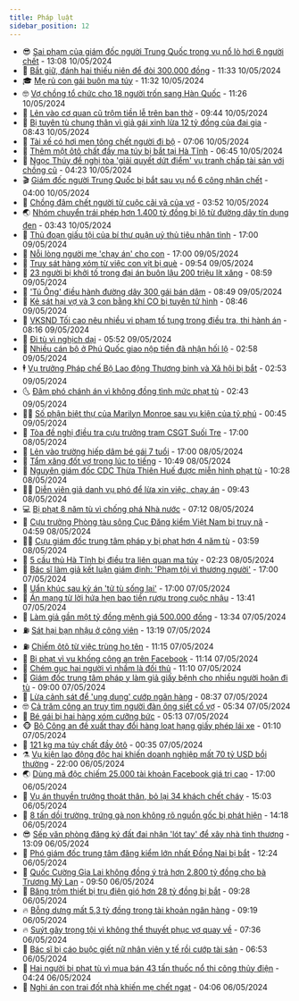 ```yaml
---
title: Pháp luật
sidebar_position: 12
---
```


<!-- vnexpress-phap-luat:START -->
- 😎 [Sai phạm của giám đốc người Trung Quốc trong vụ nổ lò hơi 6 người chết](https://vnexpress.net/sai-pham-cua-giam-doc-nguoi-trung-quoc-trong-vu-no-lo-hoi-6-nguoi-chet-4744650.html) - 13:08 10/05/2024
- 🥰 [Bắt giữ, đánh hai thiếu niên để đòi 300.000 đồng](https://vnexpress.net/bat-giu-danh-hai-thieu-nien-de-doi-300-000-dong-4744638.html) - 11:33 10/05/2024
- 🎓 [Mẹ rủ con gái buôn ma túy](https://vnexpress.net/me-ru-con-gai-buon-ma-tuy-4744615.html) - 11:32 10/05/2024
- 🤓 [Vợ chồng tổ chức cho 18 người trốn sang Hàn Quốc](https://vnexpress.net/vo-chong-to-chuc-cho-18-nguoi-tron-sang-han-quoc-4744632.html) - 11:26 10/05/2024
- 🎊 [Lẻn vào cơ quan cũ trộm tiền lễ trên ban thờ](https://video.vnexpress.net/len-vao-co-quan-cu-trom-tien-le-tren-ban-tho-4744452.html) - 09:44 10/05/2024
- 🙉 [Bị tuyên tù chung thân vì giả gái xinh lừa 12 tỷ đồng của đại gia](https://vnexpress.net/bi-tuyen-tu-chung-than-vi-gia-gai-xinh-lua-12-ty-dong-cua-dai-gia-4744544.html) - 08:43 10/05/2024
- 🤡 [Tài xế có hơi men tông chết người đi bộ](https://vnexpress.net/tai-xe-co-hoi-men-tong-chet-nguoi-di-bo-cung-chieu-4744447.html) - 07:06 10/05/2024
- 🗽 [Thêm một ôtô chất đầy ma túy bị bắt tại Hà Tĩnh](https://vnexpress.net/them-mot-oto-chat-day-ma-tuy-bi-bat-tai-ha-tinh-4744448.html) - 06:45 10/05/2024
- 🌋 [Ngọc Thúy đề nghị tòa &#39;giải quyết dứt điểm&#39; vụ tranh chấp tài sản với chồng cũ](https://vnexpress.net/ngoc-thuy-de-nghi-toa-giai-quyet-dut-diem-vu-tranh-chap-tai-san-voi-chong-cu-4744374.html) - 04:23 10/05/2024
- 🎬 [Giám đốc người Trung Quốc bị bắt sau vụ nổ 6 công nhân chết](https://vnexpress.net/giam-doc-nguoi-trung-quoc-bi-bat-sau-vu-no-6-cong-nhan-chet-4744396.html) - 04:00 10/05/2024
- 💯 [Chồng đâm chết người từ cuộc cãi vã của vợ](https://vnexpress.net/chong-dam-chet-nguoi-tu-cuoc-cai-va-cua-vo-4744328.html) - 03:52 10/05/2024
- 🌏 [Nhóm chuyển trái phép hơn 1.400 tỷ đồng bị lộ từ đường dây tín dụng đen](https://vnexpress.net/nhom-chuyen-trai-phep-hon-1-400-ty-dong-bi-lo-tu-duong-day-tin-dung-den-4744184.html) - 03:43 10/05/2024
- 🌊 [Thủ đoạn giấu tội của bí thư quận uỷ thủ tiêu nhân tình](https://vnexpress.net/thu-doan-giau-toi-cua-bi-thu-quan-uy-thu-tieu-nhan-tinh-4744192.html) - 17:00 09/05/2024
- 💂 [Nỗi lòng người mẹ &#39;chạy án&#39; cho con](https://vnexpress.net/noi-long-nguoi-me-chay-an-cho-con-4744007.html) - 17:00 09/05/2024
- 🎡 [Truy sát hàng xóm từ việc con vịt bị què](https://vnexpress.net/truy-sat-hang-xom-tu-viec-con-vit-bi-que-4744112.html) - 09:54 09/05/2024
- 🫶 [23 người bị khởi tố trong đại án buôn lậu 200 triệu lít xăng](https://vnexpress.net/23-nguoi-bi-khoi-to-trong-dai-an-buon-lau-200-trieu-lit-xang-4744085.html) - 08:59 09/05/2024
- 🐲 [&#39;Tú Ông&#39; điều hành đường dây 300 gái bán dâm](https://vnexpress.net/tu-ong-dieu-hanh-duong-day-300-gai-ban-dam-4743997.html) - 08:49 09/05/2024
- 🚀 [Kẻ sát hại vợ và 3 con bằng khí CO bị tuyên tử hình](https://vnexpress.net/ke-sat-hai-vo-va-3-con-bang-khi-co-bi-tuyen-tu-hinh-4744076.html) - 08:46 09/05/2024
- 🎊 [VKSND Tối cao nêu nhiều vi phạm tố tụng trong điều tra, thi hành án](https://vnexpress.net/vksnd-toi-cao-neu-nhieu-vi-pham-to-tung-trong-dieu-tra-giam-giu-4743964.html) - 08:16 09/05/2024
- 🤗 [Đi tù vì nghịch dại](https://vnexpress.net/di-tu-vi-nghich-dai-4743986.html) - 05:52 09/05/2024
- 🗽 [Nhiều cán bộ ở Phú Quốc giao nộp tiền đã nhận hối lộ](https://vnexpress.net/nhieu-can-bo-o-phu-quoc-giao-nop-tien-da-nhan-hoi-lo-4743819.html) - 02:58 09/05/2024
- 🕴 [Vụ trưởng Pháp chế Bộ Lao động Thương binh và Xã hội bị bắt](https://vnexpress.net/vu-truong-phap-che-bo-lao-dong-thuong-binh-va-xa-hoi-bi-bat-4743888.html) - 02:53 09/05/2024
- 🌜 [Đâm phó chánh án vì không đồng tình mức phạt tù](https://vnexpress.net/khoi-to-nguoi-dam-pho-chanh-an-vi-khong-dong-tinh-muc-phat-tu-4743818.html) - 02:43 09/05/2024
- 🧑‍🏫 [Số phận biệt thự của Marilyn Monroe sau vụ kiện của tỷ phú](https://vnexpress.net/so-phan-biet-thu-cua-marilyn-monroe-sau-vu-kien-cua-ty-phu-4743751.html) - 00:45 09/05/2024
- 🦩 [Tòa đề nghị điều tra cựu trưởng trạm CSGT Suối Tre](https://vnexpress.net/toa-de-nghi-dieu-tra-cuu-truong-tram-csgt-suoi-tre-4743745.html) - 17:00 08/05/2024
- 💼 [Lẻn vào trường hiếp dâm bé gái 7 tuổi](https://vnexpress.net/len-vao-truong-hiep-dam-be-gai-7-tuoi-4743742.html) - 17:00 08/05/2024
- 💫 [Tẩm xăng đốt vợ trong lúc to tiếng](https://vnexpress.net/tam-xang-dot-vo-trong-luc-to-tieng-4743691.html) - 10:49 08/05/2024
- 🦅 [Nguyên giám đốc CDC Thừa Thiên Huế được miễn hình phạt tù](https://vnexpress.net/nguyen-giam-doc-cdc-thua-thien-hue-duoc-mien-hinh-phat-tu-4743664.html) - 10:28 08/05/2024
- 🧑‍💻 [Diễn viên giả danh vụ phó để lừa xin việc, chạy án](https://vnexpress.net/lay-danh-dien-vien-canh-sat-hinh-su-de-lua-xin-viec-chay-an-4743611.html) - 09:43 08/05/2024
- 💻 [Bị phạt 8 năm tù vì chống phá Nhà nước](https://vnexpress.net/bi-phat-8-nam-tu-vi-chong-pha-nha-nuoc-4743551.html) - 07:12 08/05/2024
- 🤠 [Cựu trưởng Phòng tàu sông Cục Đăng kiểm Việt Nam bị truy nã](https://vnexpress.net/cuu-truong-phong-tau-song-cuc-dang-kiem-viet-nam-bi-truy-na-4743472.html) - 04:59 08/05/2024
- 🧑‍🏫 [Cựu giám đốc trung tâm pháp y bị phạt hơn 4 năm tù](https://vnexpress.net/cuu-giam-doc-trung-tam-phap-y-bi-phat-hon-4-nam-tu-4743392.html) - 03:59 08/05/2024
- 🌈 [5 cầu thủ Hà Tĩnh bị điều tra liên quan ma túy](https://vnexpress.net/4-cau-thu-ha-tinh-bi-dieu-tra-lien-quan-ma-tuy-4742517.html) - 02:23 08/05/2024
- 🌮 [Bác sĩ làm giả kết luận giám định: &#39;Phạm tội vì thương người&#39;](https://vnexpress.net/bac-si-lam-gia-ket-luan-giam-dinh-pham-toi-vi-thuong-nguoi-4743246.html) - 17:00 07/05/2024
- 🐲 [Uẩn khúc sau kỳ án &#39;tử tù sống lại&#39;](https://vnexpress.net/uan-khuc-sau-ky-an-tu-tu-song-lai-4743226.html) - 17:00 07/05/2024
- 🧰 [Án mạng từ lời hứa hẹn bao tiền rượu trong cuộc nhậu](https://vnexpress.net/an-mang-tu-loi-hua-hen-bao-tien-ruou-trong-cuoc-nhau-4743259.html) - 13:41 07/05/2024
- 💄 [Làm giả gần một tỷ đồng mệnh giá 500.000 đồng](https://vnexpress.net/lam-gia-hang-ty-dong-menh-gia-500-000-dong-o-da-nang-4743263.html) - 13:34 07/05/2024
- ⛽️ [Sát hại bạn nhậu ở công viên](https://vnexpress.net/sat-hai-ban-nhau-o-cong-vien-4743260.html) - 13:19 07/05/2024
- ⛽️ [Chiếm ôtô từ việc trùng họ tên](https://vnexpress.net/chiem-oto-mercedes-c250-tu-viec-trung-ho-ten-4743223.html) - 11:15 07/05/2024
- 💂 [Bị phạt vì vu khống công an trên Facebook](https://vnexpress.net/bi-phat-vi-vu-khong-cong-an-tren-facebook-4743244.html) - 11:14 07/05/2024
- 🤔 [Chém gục hai người vì nhầm là đối thủ](https://vnexpress.net/chem-guc-hai-nguoi-vi-nham-la-doi-thu-4743153.html) - 11:10 07/05/2024
- 🧐 [Giám đốc trung tâm pháp y làm giả giấy bệnh cho nhiều người hoãn đi tù](https://vnexpress.net/giam-doc-trung-tam-phap-y-lam-gia-giay-benh-cho-nhieu-nguoi-hoan-di-tu-4743041.html) - 09:00 07/05/2024
- 🎃 [Lừa cảnh sát để &#39;ung dung&#39; cướp ngân hàng](https://vnexpress.net/lua-canh-sat-de-ung-dung-cuop-ngan-hang-4743054.html) - 08:37 07/05/2024
- 🤓 [Cả trăm công an truy tìm người đàn ông siết cổ vợ](https://vnexpress.net/ca-tram-cong-an-truy-tim-nguoi-dan-ong-siet-co-vo-4742915.html) - 05:34 07/05/2024
- 💃 [Bé gái bị hai hàng xóm cưỡng bức](https://vnexpress.net/be-gai-bi-hai-hang-xom-cuong-buc-4742959.html) - 05:13 07/05/2024
- 🐵 [Bộ Công an đề xuất thay đổi hàng loạt hạng giấy phép lái xe](https://vnexpress.net/bo-cong-an-de-xuat-thay-doi-hang-loat-hang-giay-phep-lai-xe-4742667.html) - 01:10 07/05/2024
- 🤖 [121 kg ma túy chất đầy ôtô](https://vnexpress.net/121-kg-ma-tuy-chat-day-oto-4742810.html) - 00:35 07/05/2024
- ⚗️ [Vụ kiện lao động độc hại khiến doanh nghiệp mất 70 tỷ USD bồi thường](https://vnexpress.net/vu-kien-lao-dong-doc-hai-khien-doanh-nghiep-mat-70-ty-usd-boi-thuong-4742576.html) - 22:00 06/05/2024
- 🌏 [Dùng mã độc chiếm 25.000 tài khoản Facebook giá trị cao](https://vnexpress.net/dung-ma-doc-chiem-25-000-tai-khoan-facebook-gia-tri-cao-4742784.html) - 17:00 06/05/2024
- 🦆 [Vụ án thuyền trưởng thoát thân, bỏ lại 34 khách chết cháy](https://vnexpress.net/thuyen-truong-nhay-xuong-bien-thoat-than-bo-lai-34-khach-chet-chay-4742781.html) - 15:03 06/05/2024
- 🐎 [8 tấn dồi trường, trứng gà non không rõ nguồn gốc bị phát hiện](https://vnexpress.net/8-tan-doi-truong-trung-ga-non-khong-ro-nguon-goc-bi-phat-hien-4742774.html) - 14:18 06/05/2024
- 😎 [Sếp văn phòng đăng ký đất đai nhận &#39;lót tay&#39; để xây nhà tình thương](https://vnexpress.net/sep-van-phong-dang-ky-dat-dai-nhan-lot-tay-de-xay-nha-tinh-thuong-4742749.html) - 13:09 06/05/2024
- 💪 [Phó giám đốc trung tâm đăng kiểm lớn nhất Đồng Nai bị bắt](https://vnexpress.net/pho-giam-doc-trung-tam-dang-kiem-lon-nhat-dong-nai-bi-bat-4742751.html) - 12:24 06/05/2024
- 🤡 [Quốc Cường Gia Lai không đồng ý trả hơn 2.800 tỷ đồng cho bà Trương Mỹ Lan](https://vnexpress.net/quoc-cuong-gia-lai-khong-dong-y-tra-hon-2-800-ty-dong-cho-ba-truong-my-lan-4742688.html) - 09:50 06/05/2024
- 🌁 [Băng trộm thiết bị trụ điện gió hơn 28 tỷ đồng bị bắt](https://vnexpress.net/nhom-trom-thiet-bi-tru-dien-gio-tri-gia-hon-28-ty-dong-bi-bat-4742678.html) - 09:28 06/05/2024
- 🔥 [Bỗng dưng mất 5,3 tỷ đồng trong tài khoản ngân hàng](https://vnexpress.net/bong-dung-mat-5-3-ty-dong-trong-tai-khoan-ngan-hang-4742625.html) - 09:19 06/05/2024
- 🔥 [Suýt gây trọng tội vì không thể thuyết phục vợ quay về](https://vnexpress.net/suyt-gay-trong-toi-vi-khong-the-thuyet-phuc-vo-quay-ve-4742608.html) - 07:36 06/05/2024
- 👺 [Bác sĩ bị cáo buộc giết nữ nhân viên y tế rồi cướp tài sản](https://vnexpress.net/bac-si-bi-cao-buoc-giet-nu-nhan-vien-y-te-roi-cuop-tai-san-4742586.html) - 06:53 06/05/2024
- 🎊 [Hai người bị phạt tù vì mua bán 43 tấn thuốc nổ thi công thủy điện](https://vnexpress.net/hai-nguoi-bi-phat-tu-vi-mua-ban-43-tan-thuoc-no-thi-cong-thuy-dien-4742513.html) - 04:24 06/05/2024
- 🎊 [Nghi án con trai đốt nhà khiến mẹ chết ngạt](https://vnexpress.net/nghi-an-con-trai-dot-nha-khien-me-chet-ngat-4742514.html) - 04:06 06/05/2024<!-- vnexpress-phap-luat:END -->

